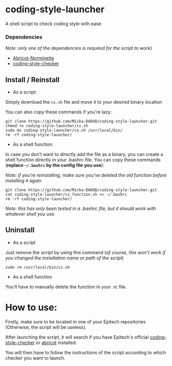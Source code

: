 # coding-style-launcher
A shell script to check coding style with ease

### Dependencies
*Note: only one of the dependencies is required for the script to work)*
* [Abricot-Norminette](https://github.com/Just1truc/Abricot-Norminette)
* [coding-style-checker](https://github.com/Epitech/coding-style-checker)

## Install / Reinstall
* As a script:

Simply download the `cs.sh` file and move it to your desired binary location

You can also copy these commands if you're lazy:

```
git clone https://github.com/Micka-DAOUD/coding-style-launcher.git
chmod +x coding-style-launcher/cs.sh 
sudo mv coding-style-launcher/cs.sh /usr/local/bin/
rm -rf coding-style-launcher/
```

* As a shell function:

In case you don't want to directly add the file as a binary, you can create a shell function directly in your .bashrc file.
You can copy these commands (**replace `~/.bashrc` by the config file you use**):

*Note: if you're reinstalling, make sure you've deleted the old function before installing it again*
```
git clone https://github.com/Micka-DAOUD/coding-style-launcher.git
cat coding-style-launcher/cs_function.sh >> ~/.bashrc
rm -rf coding-style-launcher/
```

*Note: this has only been tested in a .bashrc file, but it should work with whatever shell you use.*

## Uninstall
* As a script

Just remove the script by using this command (*of course, this won't work if you changed the installation name or path of the script*)

```sudo rm /usr/local/bin/cs.sh```

* As a shell function

You'll have to manually delete the function in your .rc file.

# How to use:

Firstly, make sure to be located in one of your Epitech repositories (Otherwise, the script will be useless).

After launching the script, it will search if you have Epitech's official [coding-style-checker](https://github.com/Epitech/coding-style-checker) or [abricot](https://github.com/Just1truc/Abricot-Norminette) installed.

You will then have to follow the instructions of the script according to which checker you want to launch.
